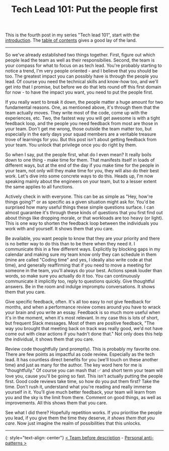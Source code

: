 ﻿---
layout: post
title: "Tech Lead 101: Put the people first"
description: ""
categories: technical
tags:
  - geeky
  - techlead
comments: false
mathjax: null
featured: false
published: true
---

This is the fourth post in my series "Tech lead 101", start with the [introduction]({{site.url}}/technical/tech-lead-101-intro). The [table of contents]({{site.url}}/technical/tech-lead-101) gives a good lay of the land.

----

So we've already established two things together. First, figure out which people lead the team as well as their responsibilies. Second, the team is your compass for what to focus on as tech lead. You're probably starting to notice a trend, I'm very people oriented - and I believe that you should be too. The greatest impact you can possibly have is through the people you lead. Of course you need the technical skills and know-how too, and we'll get into that I promise, but before we do that lets round off this first domain for now - to have the impact you want, you need to put the people first.

If you really want to break it down, the people matter a huge amount for two fundamental reasons. One, as mentioned above, it's through them that the team actually moves. They write most of the code, come up with the experiences, etc. Two, the fastest way you will get awesome is with a tight feedback loop, and the people you need feedback from most are those in your team. Don't get me wrong, those outside the team matter too, but especially in the early days your squad members are a veritable treasure trove of learnings for you. But this post isn't about getting feedback from your team. You unlock that privilege once you do right by them.

So when I say, put the people first, what do I even mean? It really boils down to one thing - make time for them. That manifests itself in loads of different ways, but at the end of the day if you make time for the people in your team, not only will they make time for you, they will also do their best work. Let's dive into some concrete ways to do this. Heads up, I'm now speaking mainly about the engineers on your team, but to a lesser extent the same applies to all functions.

Actively check in with everyone. This can be as simple as "Hey, how're things going?" or as specific as a given situation might ask for. You'd be surprised how many useful things these simple questions surface. I can almost guarantee it's through these kinds of questions that you first find out about things like dropping morale, or that workloads are too heavy (or light). This is one way to shorten the feedback loop between the individuals you work with and yourself. It shows them that you care.

Be available, you want people to know that they are your priority and there is no better way to do this than to be there when they need it. I communicate this in a few different ways. Explicitly by blocking gaps in my calendar and making sure my team know only they can schedule in them (mine are called "Coding time" and yes, I ideally also write code at that time), and generally reaffirming that if you need to move a meeting for someone in the team, you'll always do your best. Actions speak louder than words, so make sure you actually do it too. You can continuously communicate it implicitly too, reply to questions quickly. Give thoughtful answers. Be in the room and indulge impromptu conversations. It shows them that you care.

Give specific feedback, often. It's all too easy to not give feedback for months, and when a performance review comes around you have to wrack your brain and you write an essay. Feedback is so much more useful when it's in the moment, when it's most relevant. In my case this is lots of short, but frequent Slack messages. Most of them are positive feedback, "The way you brought that meeting back on track was really good, we'd not have come out with clear actions if you hadn't done that." Not only does this help the individual, it shows them that you care.

Review code thoughtfully (and promptly). This is probably my favorite one. There are few points as impactful as code review. Especially as the tech lead. It has countless direct benefits for you (we'll touch on these another time) and just as many for the author. The key word here for me is "thoughtfully." Of course you can mash that ✅ and short term your team will love you, cause you'll be going so fast. This isn't actually putting the people first. Good code reviews take time, so how do you put them first? Take the time. Don't rush it, understand what you're reading and really immerse yourself in it. You'll give much better feedback, your team will learn from you and the sky is the limit from there. Comment on good things, as well as improvements. All this shows them that you care.

See what I did there? Hopefully repetition works. If you prioritise the people you lead, if you give them the time they deserve, _it shows them that you care_. Now just imagine the realm of possibilities that this unlocks.

----

{: style="text-align: center"}
[< Team before description]({{site.url}}/technical/tech-lead-101-team-before-description)   -   [Personal anti-patterns >]({{site.url}}/technical/tech-lead-101-personal-anti-patterns)
